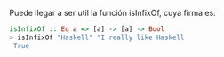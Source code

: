 Puede llegar a ser util la función isInfixOf, cuya firma es:

~~~haskell
isInfixOf :: Eq a => [a] -> [a] -> Bool
> isInfixOf "Haskell" "I really like Haskell
 True
~~~


